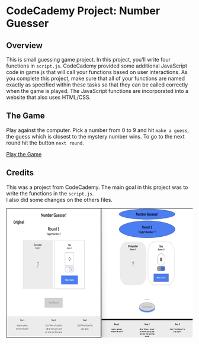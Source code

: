 # CodeCademy Project: Number Guesser

## Overview
This is small guessing game project. In this project, you’ll write four functions in `script.js`. CodeCademy provided some additional JavaScript code in game.js that will call your functions based on user interactions. As you complete this project, make sure that all of your functions are named exactly as specified within these tasks so that they can be called correctly when the game is played. The JavaScript functions are incorporated into a website that also uses HTML/CSS.

## The Game
Play against the computer. Pick a number from 0 to 9 and hit `make a guess`, the guess which is closest to the mystery number wins. To go to the next round hit the button `next round`.

<a href="https://tchiagoeisen.github.io/Number_Guesser/index.html" target="_blank">Play the Game</a>

## Credits
This was a project from CodeCademy. The main goal in this project was to write the functions in the `script.js`.<br>
I also did some changes on the others files.


[<img src="display.png" width="800" height="350"/>](display.png)

